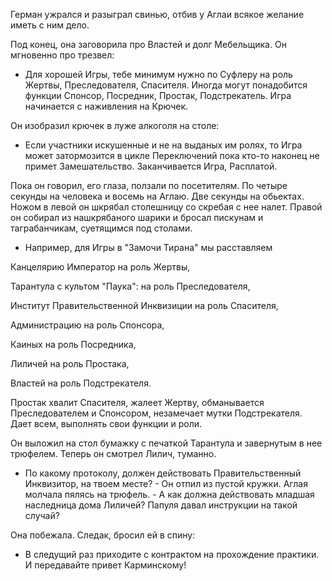 Герман ужрался и разыграл свинью, отбив у Аглаи всякое желание иметь с ним дело.

Под конец, она заговорила про Властей и долг Мебельщика. Он мгновенно про трезвел:
- Для хорошей Игры, тебе минимум нужно по Суфлеру на роль Жертвы, Преследователя, Спасителя. Иногда могут понадобится функции Спонсор, Посредник, Простак, Подстрекатель. Игра начинается с наживления на Крючек.

Он изобразил крючек в луже алкоголя на столе:
- Если участники искушенные и не на выданых им ролях, то Игра может затормозится в цикле Переключений пока кто-то наконец не примет Замешательство. Заканчивается Игра, Расплатой.

Пока он говорил, его глаза, ползали по посетителям. По четыре секунды на человека и восемь на Аглаю. Две секунды на обьектах. Ножом в левой он шкрябал столешницу со скребая с нее налет. Правой он собирал из нашкрябаного шарики и бросал пискунам и таграбанчикам, суетящимся под столами. 

- Например, для Игры в "Замочи Тирана" мы расставляем 

Канцелярию Император на роль Жертвы, 

Тарантула с культом "Паука": на роль Преследователя, 

Институт Правительственной Инквизиции на роль Спасителя,

Администрацию на роль Спонсора,

Каиных на роль Посредника, 

Лиличей на роль Простака, 

Властей на роль Подстрекателя.

Простак хвалит Спасителя, жалеет Жертву, обманывается Преследователем и Спонсором, незамечает мутки Подстрекателя. Дает всем, выполнять свои функции и роли.

Он выложил на стол бумажку с печаткой Тарантула и завернутым в нее трюфелем. Теперь он смотрел Лилич, туманно.

- По какому протоколу, должен действовать Правительственный Инквизитор, на твоем месте? - Он отпил из пустой кружки. Аглая молчала пялясь на трюфель. - А как должна действовать младшая наследница дома Лиличей? Папуля давал инструкции на такой случай?

Она побежала. Следак, бросил ей в спину:
- В следущий раз приходите с контрактом на прохождение практики. И передавайте привет Карминскому!
